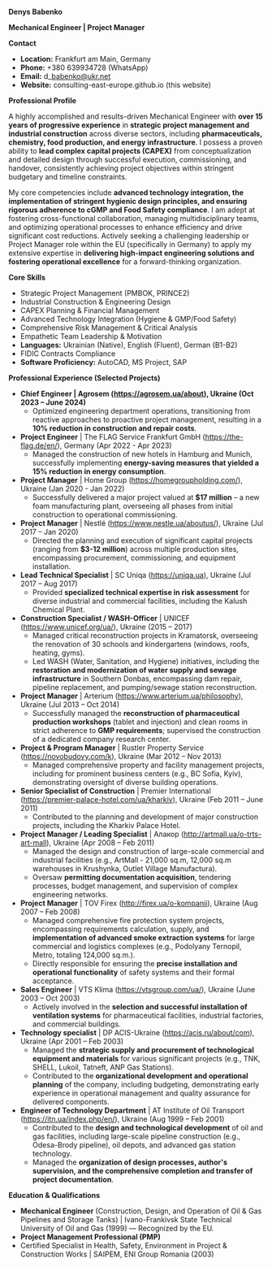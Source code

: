 **Denys Babenko**

**Mechanical Engineer | Project Manager**

**Contact**

- **Location:** Frankfurt am Main, Germany
- **Phone:** +380 639934728 (WhatsApp)
- **Email:** d\_babenko@ukr.net
- **Website:** consulting-east-europe.github.io (this website)

**Professional Profile**

A highly accomplished and results-driven Mechanical Engineer with **over 15 years of progressive experience** in **strategic project management and industrial construction** across diverse sectors, including **pharmaceuticals, chemistry, food production, and energy infrastructure**. I possess a proven ability to **lead complex capital projects (CAPEX)** from conceptualization and detailed design through successful execution, commissioning, and handover, consistently achieving project objectives within stringent budgetary and timeline constraints.

My core competencies include **advanced technology integration, the implementation of stringent hygienic design principles, and ensuring rigorous adherence to cGMP and Food Safety compliance**. I am adept at fostering cross-functional collaboration, managing multidisciplinary teams, and optimizing operational processes to enhance efficiency and drive significant cost reductions. Actively seeking a challenging leadership or Project Manager role within the EU (specifically in Germany) to apply my extensive expertise in **delivering high-impact engineering solutions and fostering operational excellence** for a forward-thinking organization.

**Core Skills**

- Strategic Project Management (PMBOK, PRINCE2)
- Industrial Construction & Engineering Design
- CAPEX Planning & Financial Management
- Advanced Technology Integration (Hygiene & GMP/Food Safety)
- Comprehensive Risk Management & Critical Analysis
- Empathetic Team Leadership & Motivation
- **Languages:** Ukrainian (Native), English (Fluent), German (B1-B2)
- FIDIC Contracts Compliance
- **Software Proficiency:** AutoCAD, MS Project, SAP

**Professional Experience (Selected Projects)**

- **Chief Engineer | Agrosem (<https://agrosem.ua/about>), Ukraine (Oct 2023 – June 2024)**
  - Optimized engineering department operations, transitioning from reactive approaches to proactive project management, resulting in a **10% reduction in construction and repair costs**.
- **Project Engineer** | The FLAG Service Frankfurt GmbH (<https://the-flag.de/en/>), Germany (Apr 2022 - Apr 2023)
  - Managed the construction of new hotels in Hamburg and Munich, successfully implementing **energy-saving measures that yielded a 15% reduction in energy consumption**.
- **Project Manager** | Home Group (<https://homegroupholding.com/>), Ukraine (Jan 2020 - Jan 2022)
  - Successfully delivered a major project valued at **$17 million** – a new foam manufacturing plant, overseeing all phases from initial construction to operational commissioning.
- **Project Manager** | Nestlé (<https://www.nestle.ua/aboutus/>), Ukraine (Jul 2017 – Jan 2020)
  - Directed the planning and execution of significant capital projects (ranging from **$3-12 million**) across multiple production sites, encompassing procurement, commissioning, and equipment installation.
- **Lead Technical Specialist** | SC Uniqa (<https://uniqa.ua>), Ukraine (Jul 2017 – Aug 2017)
  - Provided **specialized technical expertise in risk assessment** for diverse industrial and commercial facilities, including the Kalush Chemical Plant.
- **Construction Specialist / WASH-Officer** | UNICEF (<https://www.unicef.org/ua/>), Ukraine (2015 – 2017)
  - Managed critical reconstruction projects in Kramatorsk, overseeing the renovation of 30 schools and kindergartens (windows, roofs, heating, gyms).
  - Led WASH (Water, Sanitation, and Hygiene) initiatives, including the **restoration and modernization of water supply and sewage infrastructure** in Southern Donbas, encompassing dam repair, pipeline replacement, and pumping/sewage station reconstruction.
- **Project Manager** | Arterium (<https://www.arterium.ua/philosophy>), Ukraine (Jul 2013 – Oct 2014)
  - Successfully managed the **reconstruction of pharmaceutical production workshops** (tablet and injection) and clean rooms in strict adherence to **GMP requirements**; supervised the construction of a dedicated company research center.
- **Project & Program Manager** | Rustler Property Service (<https://novobudovy.com/k>), Ukraine (Mar 2012 – Nov 2013)
  - Managed comprehensive property and facility management projects, including for prominent business centers (e.g., BC Sofia, Kyiv), demonstrating oversight of diverse building operations.
- **Senior Specialist of Construction** | Premier International (<https://premier-palace-hotel.com/ua/kharkiv>), Ukraine (Feb 2011 – June 2011)
  - Contributed to the planning and development of major construction projects, including the Kharkiv Palace Hotel.
- **Project Manager / Leading Specialist** | Алакор (<http://artmall.ua/o-trts-art-mall>), Ukraine (Apr 2008 – Feb 2011)
  - Managed the design and construction of large-scale commercial and industrial facilities (e.g., ArtMall - 21,000 sq.m, 12,000 sq.m warehouses in Krushynka, Outlet Village Manufactura).
  - Oversaw **permitting documentation acquisition**, tendering processes, budget management, and supervision of complex engineering networks.
- **Project Manager** | TOV Firex (<http://firex.ua/o-kompanii>), Ukraine (Aug 2007 – Feb 2008)
  - Managed comprehensive fire protection system projects, encompassing requirements calculation, supply, and **implementation of advanced smoke extraction systems** for large commercial and logistics complexes (e.g., Podolyany Ternopil, Metro, totaling 124,000 sq.m.).
  - Directly responsible for ensuring the **precise installation and operational functionality** of safety systems and their formal acceptance.
- **Sales Engineer** | VTS Klima (<https://vtsgroup.com/ua/>), Ukraine (June 2003 – Oct 2003)
  - Actively involved in the **selection and successful installation of ventilation systems** for pharmaceutical facilities, industrial factories, and commercial buildings.
- **Technology specialist** | DP ACIS-Ukraine (<https://acis.ru/about/com>), Ukraine (Apr 2001 – Feb 2003)
  - Managed the **strategic supply and procurement of technological equipment and materials** for various significant projects (e.g., TNK, SHELL, Lukoil, Tatneft, ANP Gas Stations).
  - Contributed to the **organizational development and operational planning** of the company, including budgeting, demonstrating early experience in operational management and quality assurance for delivered components.
- **Engineer of Technology Department** | AT Institute of Oil Transport (<https://itn.ua/index.php/en/>), Ukraine (Aug 1999 – Feb 2001)
  - Contributed to the **design and technological development** of oil and gas facilities, including large-scale pipeline construction (e.g., Odesa-Brody pipeline), oil depots, and advanced gas station technology.
  - Managed the **organization of design processes, author's supervision, and the comprehensive completion and transfer of project documentation**.

**Education & Qualifications**

- **Mechanical Engineer** (Construction, Design, and Operation of Oil & Gas Pipelines and Storage Tanks) | Ivano-Frankivsk State Technical University of Oil and Gas (1999) — Recognized by the EU.
- **Project Management Professional (PMP)**
- Certified Specialist in Health, Safety, Environment in Project & Construction Works | SAIPEM, ENI Group Romania (2003)
